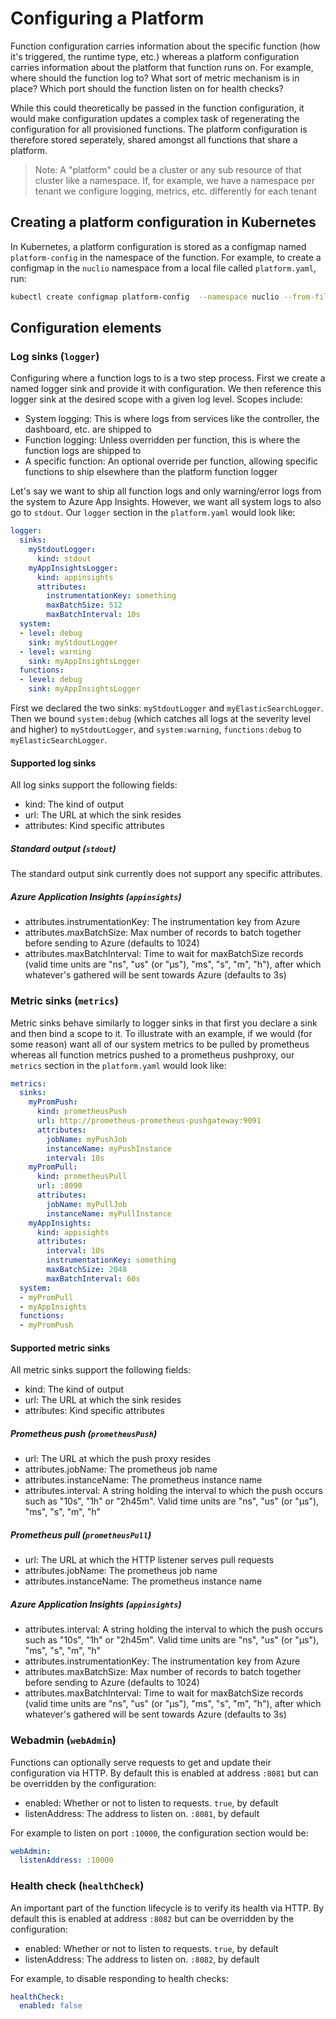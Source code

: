# Configuring a Platform

Function configuration carries information about the specific function (how it's triggered, the runtime type, etc.) whereas a platform configuration carries information about the platform that function runs on. For example, where should the function log to? What sort of metric mechanism is in place? Which port should the function listen on for health checks? 

While this could theoretically be passed in the function configuration, it would make configuration updates a complex task of regenerating the configuration for all provisioned functions. The platform configuration is therefore stored seperately, shared amongst all functions that share a platform.

> Note: A "platform" could be a cluster or any sub resource of that cluster like a namespace. If, for example, we have a namespace per tenant we configure logging, metrics, etc. differently for each tenant

## Creating a platform configuration in Kubernetes

In Kubernetes, a platform configuration is stored as a configmap named `platform-config` in the namespace of the function. For example, to create a configmap in the `nuclio` namespace from a local file called `platform.yaml`, run:
```sh
kubectl create configmap platform-config  --namespace nuclio --from-file platform.yaml
```

## Configuration elements

### Log sinks (`logger`)

Configuring where a function logs to is a two step process. First we create a named logger sink and provide it with configuration. We then reference this logger sink at the desired scope with a given log level. Scopes include:
- System logging: This is where logs from services like the controller, the dashboard, etc. are shipped to
- Function logging: Unless overridden per function, this is where the function logs are shipped to
- A specific function: An optional override per function, allowing specific functions to ship elsewhere than the platform function logger

Let's say we want to ship all function logs and only warning/error logs from the system to Azure App Insights. However, we want all system logs to also go to `stdout`. Our `logger` section in the `platform.yaml` would look like:

```yaml
logger:
  sinks:
    myStdoutLogger:
      kind: stdout
    myAppInsightsLogger:
      kind: appinsights
      attributes:
        instrumentationKey: something
        maxBatchSize: 512
        maxBatchInterval: 10s
  system:
  - level: debug
    sink: myStdoutLogger
  - level: warning
    sink: myAppInsightsLogger
  functions:
  - level: debug
    sink: myAppInsightsLogger
```

First we declared the two sinks: `myStdoutLogger` and `myElasticSearchLogger`. Then we bound `system:debug` (which catches all logs at the severity level and higher) to `myStdoutLogger`, and `system:warning`, `functions:debug` to `myElasticSearchLogger`.

#### Supported log sinks

All log sinks support the following fields:
- kind: The kind of output
- url: The URL at which the sink resides
- attributes: Kind specific attributes

##### Standard output (`stdout`)

The standard output sink currently does not support any specific attributes.

##### Azure Application Insights (`appinsights`)

- attributes.instrumentationKey: The instrumentation key from Azure
- attributes.maxBatchSize: Max number of records to batch together before sending to Azure (defaults to 1024)
- attributes.maxBatchInterval: Time to wait for maxBatchSize records (valid time units are "ns", "us" (or "µs"), "ms", "s", "m", "h"), after which whatever's gathered will be sent towards Azure (defaults to 3s)

### Metric sinks (`metrics`)

Metric sinks behave similarly to logger sinks in that first you declare a sink and then bind a scope to it. To illustrate with an example, if we would (for some reason) want all of our system metrics to be pulled by prometheus whereas all function metrics pushed to a prometheus pushproxy, our `metrics` section in the `platform.yaml` would look like:

```yaml
metrics:
  sinks:
    myPromPush:
      kind: prometheusPush
      url: http://prometheus-prometheus-pushgateway:9091
      attributes:
        jobName: myPushJob
        instanceName: myPushInstance
        interval: 10s
    myPromPull:
      kind: prometheusPull
      url: :8090
      attributes:
        jobName: myPullJob
        instanceName: myPullInstance
    myAppInsights:
      kind: appisights
      attributes:
        interval: 10s
        instrumentationKey: something
        maxBatchSize: 2048
        maxBatchInterval: 60s
  system:
  - myPromPull
  - myAppInsights
  functions:
  - myPromPush
``` 

#### Supported metric sinks

All metric sinks support the following fields:
- kind: The kind of output
- url: The URL at which the sink resides
- attributes: Kind specific attributes

##### Prometheus push (`prometheusPush`)

- url: The URL at which the push proxy resides
- attributes.jobName: The prometheus job name
- attributes.instanceName: The prometheus instance name
- attributes.interval: A string holding the interval to which the push occurs such as "10s", "1h" or "2h45m". Valid time units are "ns", "us" (or "µs"), "ms", "s", "m", "h"

##### Prometheus pull (`prometheusPull`)

- url: The URL at which the HTTP listener serves pull requests
- attributes.jobName: The prometheus job name
- attributes.instanceName: The prometheus instance name

##### Azure Application Insights (`appinsights`)

- attributes.interval: A string holding the interval to which the push occurs such as "10s", "1h" or "2h45m". Valid time units are "ns", "us" (or "µs"), "ms", "s", "m", "h"
- attributes.instrumentationKey: The instrumentation key from Azure
- attributes.maxBatchSize: Max number of records to batch together before sending to Azure (defaults to 1024)
- attributes.maxBatchInterval: Time to wait for maxBatchSize records (valid time units are "ns", "us" (or "µs"), "ms", "s", "m", "h"), after which whatever's gathered will be sent towards Azure (defaults to 3s)

### Webadmin (`webAdmin`)

Functions can optionally serve requests to get and update their configuration via HTTP. By default this is enabled at address `:8081` but can be overridden by the configuration:
- enabled: Whether or not to listen to requests. `true`, by default
- listenAddress: The address to listen on. `:8081`, by default

For example to listen on port `:10000`, the configuration section would be:
```yaml
webAdmin:
  listenAddress: :10000
```

### Health check (`healthCheck`)

An important part of the function lifecycle is to verify its health via HTTP. By default this is enabled at address `:8082` but can be overridden by the configuration:
- enabled: Whether or not to listen to requests. `true`, by default
- listenAddress: The address to listen on. `:8082`, by default

For example, to disable responding to health checks:
```yaml
healthCheck:
  enabled: false
```

